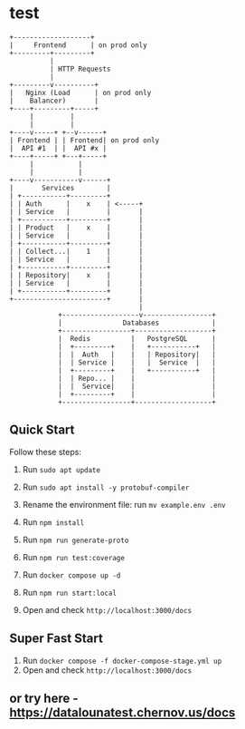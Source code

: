 # test

```
+-------------------+
|     Frontend      | on prod only
+---------+---------+
          |
          | HTTP Requests
          |
+---------v----------+
|   Nginx (Load      | on prod only
|    Balancer)       |
+----+---------+-----+
     |         |
     |         |
+----v-----+ +--v------+
| Frontend | | Frontend| on prod only
|  API #1  | |  API #x |
+----+-----+ +---+-----+
     |           |
     |           |
+----v-----------v------+
|       Services        |
| +-----------+---------+
| | Auth      |    x    | <-----+  
| | Service   |         |       |
| +-----------+---------+       |
| | Product   |    x    |       |
| | Service   |         |       |
| +-----------+---------+       |
| | Collect...|    1    |       |
| | Service   |         |       |
| +-----------+---------+       |
| | Repository|    x    |       |
| | Service   |         |       |
| +-----------+---------+       |
+-----------------------+       |
                                |
            +-------------------v-----------------+
            |               Databases             |
            +-----------------+-------------------+
            |  Redis          |   PostgreSQL      |
            |  +---------+    |   +-----------+   |
            |  |  Auth   |    |   | Repository|   |
            |  | Service |    |   |  Service  |   |
            |  +---------+    |   +-----------+   |
            |  | Repo... |    |                   |
            |  |  Service|    |                   |
            |  +---------+    |                   |
            +-----------------+-------------------+
```

## Quick Start

Follow these steps:

1. Run `sudo apt update`
2. Run `sudo apt install -y protobuf-compiler`

3. Rename the environment file: run `mv example.env .env`

4. Run `npm install`
5. Run `npm run generate-proto`
6. Run `npm run test:coverage`
7. Run `docker compose up -d`
8. Run `npm run start:local`

9. Open and check `http://localhost:3000/docs`

## Super Fast Start
 1. Run `docker compose -f docker-compose-stage.yml up`
 2. Open and check `http://localhost:3000/docs`

## or try here - https://datalounatest.chernov.us/docs
